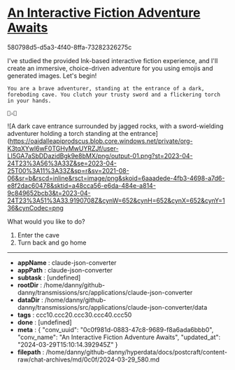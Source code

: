 # [An Interactive Fiction Adventure Awaits](https://claude.ai/chat/0c0f981d-0883-47c8-9689-f8a6ada6bbb0)

580798d5-d5a3-4f40-8ffa-73282326275c

 I've studied the provided Ink-based interactive fiction experience, and I'll create an immersive, choice-driven adventure for you using emojis and generated images. Let's begin!

```
You are a brave adventurer, standing at the entrance of a dark, foreboding cave. You clutch your trusty sword and a flickering torch in your hands.

🗻⚔️🔦
```

![A dark cave entrance surrounded by jagged rocks, with a sword-wielding adventurer holding a torch standing at the entrance](https://oaidalleapiprodscus.blob.core.windows.net/private/org-K3tqXYwl6wF0TGHyMwUYRZJf/user-LI5GA7aSbDDazidBgk9e8bMX/png/output-01.png?st=2023-04-24T23%3A56%3A33Z&se=2023-04-25T00%3A11%3A33Z&sp=r&sv=2021-08-06&sr=b&rscd=inline&rsct=image/png&skoid=6aaadede-4fb3-4698-a7d6-e8f2dac60478&sktid=a48cca56-e6da-484e-a814-9c849652bcb3&t=2023-04-24T23%3A51%3A33.9190708Z&cynW=652&cynH=652&cynX=652&cynY=136&cynCodec=png

What would you like to do?

1) Enter the cave
2) Turn back and go home

---

* **appName** : claude-json-converter
* **appPath** : claude-json-converter
* **subtask** : [undefined]
* **rootDir** : /home/danny/github-danny/transmissions/src/applications/claude-json-converter
* **dataDir** : /home/danny/github-danny/transmissions/src/applications/claude-json-converter/data
* **tags** : ccc10.ccc20.ccc30.ccc40.ccc50
* **done** : [undefined]
* **meta** : {
  "conv_uuid": "0c0f981d-0883-47c8-9689-f8a6ada6bbb0",
  "conv_name": "An Interactive Fiction Adventure Awaits",
  "updated_at": "2024-03-29T15:10:14.392945Z"
}
* **filepath** : /home/danny/github-danny/hyperdata/docs/postcraft/content-raw/chat-archives/md/0c0f/2024-03-29_580.md